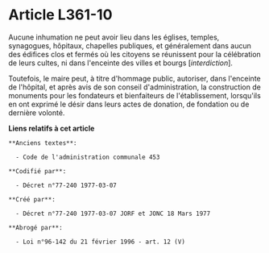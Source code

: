 # Article L361-10

Aucune inhumation ne peut avoir lieu dans les églises, temples, synagogues, hôpitaux, chapelles publiques, et généralement
dans aucun des édifices clos et fermés où les citoyens se réunissent pour la célébration de leurs cultes, ni dans l'enceinte
des villes et bourgs [*interdiction*].

Toutefois, le maire peut, à titre d'hommage public, autoriser, dans l'enceinte de l'hôpital, et après avis de son conseil
d'administration, la construction de monuments pour les fondateurs et bienfaiteurs de l'établissement, lorsqu'ils en ont
exprimé le désir dans leurs actes de donation, de fondation ou de dernière volonté.

**Liens relatifs à cet article**

	**Anciens textes**:

	  - Code de l'administration communale 453

	**Codifié par**:

	  - Décret n°77-240 1977-03-07

	**Créé par**:

	  - Décret n°77-240 1977-03-07 JORF et JONC 18 Mars 1977

	**Abrogé par**:

	  - Loi n°96-142 du 21 février 1996 - art. 12 (V)
